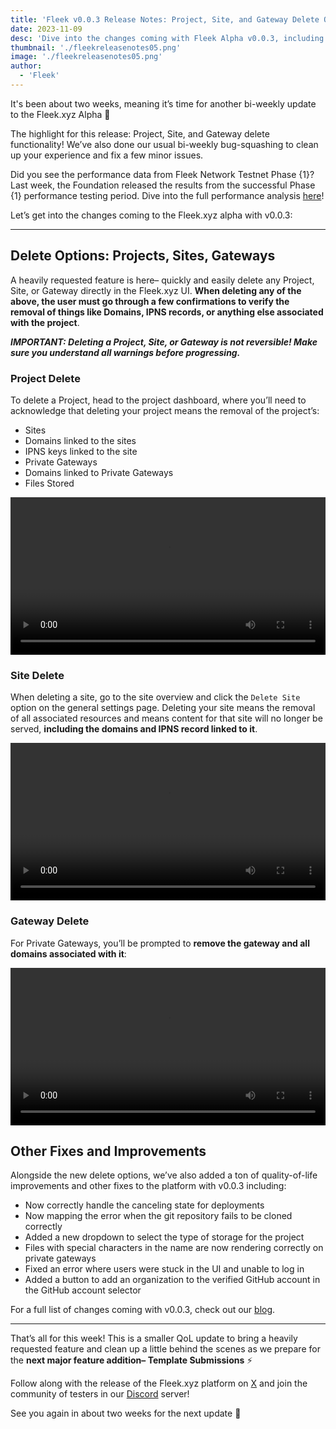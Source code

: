 ```yaml
---
title: 'Fleek v0.0.3 Release Notes: Project, Site, and Gateway Delete Options, QoL Improvements'
date: 2023-11-09
desc: 'Dive into the changes coming with Fleek Alpha v0.0.3, including Project, Site, and Gateway Delete Options.'
thumbnail: './fleekreleasenotes05.png'
image: './fleekreleasenotes05.png'
author:
  - 'Fleek'
---
```


It's been about two weeks, meaning it’s time for another bi-weekly update to the Fleek.xyz Alpha 🤙

The highlight for this release: Project, Site, and Gateway delete functionality! We’ve also done our usual bi-weekly bug-squashing to clean up your experience and fix a few minor issues.

Did you see the performance data from Fleek Network Testnet Phase {1}? Last week, the Foundation released the results from the successful Phase {1} performance testing period. Dive into the full performance analysis [here](https://blog.fleek.network/post/fleek-network-phase-1-recap/)!

Let’s get into the changes coming to the Fleek.xyz alpha with v0.0.3:

---

## Delete Options: Projects, Sites, Gateways

A heavily requested feature is here– quickly and easily delete any Project, Site, or Gateway directly in the Fleek.xyz UI. **When deleting any of the above, the user must go through a few confirmations to verify the removal of things like Domains, IPNS records, or anything else associated with the project**.

**_IMPORTANT: Deleting a Project, Site, or Gateway is not reversible! Make sure you understand all warnings before progressing._**

### Project Delete

To delete a Project, head to the project dashboard, where you’ll need to acknowledge that deleting your project means the removal of the project’s:

- Sites
- Domains linked to the sites
- IPNS keys linked to the site
- Private Gateways
- Domains linked to Private Gateways
- Files Stored

<video width="100%" height="auto" autoplay loop>
 <source src="./project-delete.mp4" type="video/mp4">
 Your browser does not support the video tag.
</video>

### Site Delete

When deleting a site, go to the site overview and click the `Delete Site` option on the general settings page. Deleting your site means the removal of all associated resources and means content for that site will no longer be served, **including the domains and IPNS record linked to it**.

<video width="100%" height="auto" autoplay loop>
 <source src="./site-delete-updated.mp4" type="video/mp4">
 Your browser does not support the video tag.
</video>

### Gateway Delete

For Private Gateways, you’ll be prompted to **remove the gateway and all domains associated with it**:

<video width="100%" height="auto" autoplay loop>
 <source src="./delete-gateway.mp4" type="video/mp4">
 Your browser does not support the video tag.
</video>

## Other Fixes and Improvements

Alongside the new delete options, we’ve also added a ton of quality-of-life improvements and other fixes to the platform with v0.0.3 including:

- Now correctly handle the canceling state for deployments
- Now mapping the error when the git repository fails to be cloned correctly
- Added a new dropdown to select the type of storage for the project
- Files with special characters in the name are now rendering correctly on private gateways
- Fixed an error where users were stuck in the UI and unable to log in
- Added a button to add an organization to the verified GitHub account in the GitHub account selector

For a full list of changes coming with v0.0.3, check out our [blog](/blog/announcements/fleek-release-notes-nov-9/).

---

That’s all for this week! This is a smaller QoL update to bring a heavily requested feature and clean up a little behind the scenes as we prepare for the **next major feature addition– Template Submissions** ⚡

Follow along with the release of the Fleek.xyz platform on [X](https://twitter.com/fleek) and join the community of testers in our [Discord](http://discord.gg/fleek) server!

See you again in about two weeks for the next update 🤙
